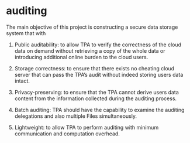 # auditing
The main objective of this project is constructing a secure data storage system that with

1. Public auditability: to allow TPA to verify the correctness of the cloud data on demand without retrieving  a copy of the whole data or introducing additional online burden to the cloud users.  

2. Storage correctness: to ensure that there exists no cheating cloud server that can pass the TPA’s audit without indeed storing users data intact.  

3. Privacy-preserving: to ensure that the TPA cannot derive users data content from the information collected during the auditing process.  
4. Batch auditing: TPA should have the capability to examine the auditing delegations and also multiple  Files simultaneously.  

5. Lightweight: to allow TPA to perform auditing with minimum communication and computation overhead.
